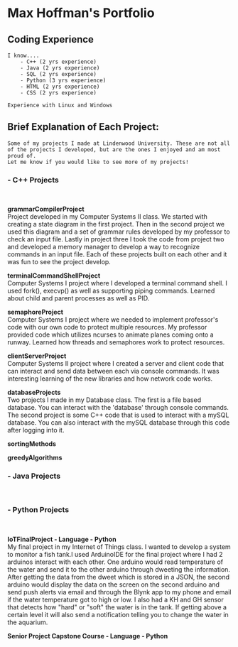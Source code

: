 # Max Hoffman's Portfolio

## Coding Experience
    I know....
        - C++ (2 yrs experience)
        - Java (2 yrs experience)
        - SQL (2 yrs experience)
        - Python (3 yrs experience)
        - HTML (2 yrs experience)
        - CSS (2 yrs experience)

    Experience with Linux and Windows

## Brief Explanation of Each Project:

    Some of my projects I made at Lindenwood University. These are not all of the projects I developed, but are the ones I enjoyed and am most proud of.
    Let me know if you would like to see more of my projects!

### - C++ Projects
<br/>

**grammarCompilerProject** 
<br/>
    Project developed in my Computer Systems II class. We started with creating a state diagram in the first project. Then in the second project we used this diagram and a set of grammar rules developed by my professor to check an input file. Lastly in project
    three I took the code from project two and developed a memory manager to develop a way to recognize commands in an input file. Each of these projects built on each other and it was fun to see the project develop.

**terminalCommandShellProject**
<br/>
    Computer Systems I project where I developed a terminal command shell. I used fork(), execvp() as well as supporting piping commands. Learned about child and parent processes as well as PID.

**semaphoreProject**
<br/>
    Computer Systems I project where we needed to implement professor's code with our own code to protect multiple resources. My professor provided code which utilizes ncurses to animate planes coming onto a runway. Learned how threads and semaphores work to protect resources.

**clientServerProject**
<br/>
    Computer Systems II project where I created a server and client code that can interact and send data between each via console commands. It was interesting learning of the new libraries and how network code works.

**databaseProjects**
<br/>
    Two projects I made in my Database class. The first is a file based database. You can interact with the 'database' through console commands. The second project is some C++ code that is used to interact with a mySQL database. You can also interact with the mySQL database through this code after logging into it.

**sortingMethods**
<br/>

**greedyAlgorithms**
<br/>


### - Java Projects
<br/>

### - Python Projects
<br/>

**IoTFinalProject - Language - Python**
<br/>
    My final project in my Internet of Things class. I wanted to develop a system to monitor a fish tank.I used ArduinoIDE for the final project where I had 2 arduinos interact with each other. One arduino would read temperature of the water and send it to the other arduino through dweeting the information. After getting the data from the dweet which is stored in a JSON, the second arduino would display the data on the screen on the second arduino and send push alerts via email and through the Blynk app to my phone and email if the water temperature got to high or low. I also had a KH and GH sensor that detects how "hard" or "soft" the water is in the tank. If getting above a certain level it will also send a notification telling you to change the water in the aquarium.


**Senior Project Capstone Course - Language - Python**
<br/>
    
